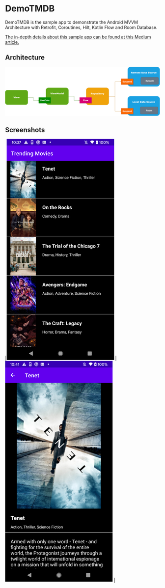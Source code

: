 # DemoTMDB

DemoTMDB is the sample app to demonstrate the Android MVVM Architecture with Retrofit, Coroutines, Hilt, Kotlin Flow and Room Database.

[The in-depth details about this sample app can be found at this Medium article.](https://narendrasinhdodiya.medium.com/android-architecture-mvvm-with-coroutines-retrofit-hilt-kotlin-flow-room-48e67ca3b2c8)



## Architecture
![MVVM Architecture](screenshots/mvvm_architecture.png "MVVM Architecture")



## Screenshots
|<img src=screenshots/ss_listing.png width = "350"> | <img src=screenshots/ss_detail.png width="350"> |
